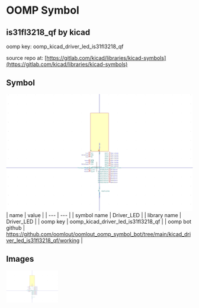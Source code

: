 # OOMP Symbol  
## is31fl3218_qf  by kicad  
  
oomp key: oomp_kicad_driver_led_is31fl3218_qf  
  
source repo at: [https://gitlab.com/kicad/libraries/kicad-symbols](https://gitlab.com/kicad/libraries/kicad-symbols)  
## Symbol  
  
[![working.png](working_600.png)](working.png)  
| name | value | 
| --- | --- | 
| symbol name | Driver_LED | 
| library name | Driver_LED | 
| oomp key | oomp_kicad_driver_led_is31fl3218_qf | 
| oomp bot github | https://github.com/oomlout/oomlout_oomp_symbol_bot/tree/main/kicad_driver_led_is31fl3218_qf/working | 
## Images  
  
[![working.png](working_140.png)](working.png)  
